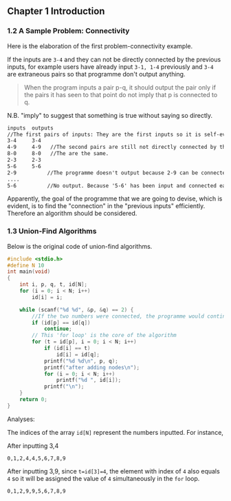 ## Chapter 1 Introduction

### 1.2 A Sample Problem: Connectivity

Here is the elaboration of the first problem-connectivity example.

If the inputs are `3-4`  and they can not be directly connected by the previous inputs, for example users have already input `3-1, 1-4` previously and `3-4` are extraneous pairs so that programme don't output anything. 

> When the program inputs a pair p-q, it should output the pair only if the pairs it has seen to that point
> do not imply that p is connected to q.  

N.B. "imply" to suggest that something is true without saying so directly.

```txt
inputs	outputs 
//The first pairs of inputs: They are the first inputs so it is self-evident that they are not connected directly to each other when search for the stored table.
3-4 	3-4   
4-9		4-9   //The second pairs are still not directly connected by the previous inputs
8-0		8-0   //The are the same.
2-3		2-3
5-6		5-6
2-9 		 //The programme doesn't output because 2-9 can be connected by '2-3,3-4,4-9'
....
5-6 		 //No output. Because '5-6' has been input and connected each other. They are 'implied' by the previous inputs.
```

Apparently, the goal of the programme that we are going to devise, which is evident, is to find the "connection" in the "previous inputs" efficiently. Therefore an algorithm should be considered.

### 1.3 Union-Find Algorithms

Below is the original code of union-find algorithms.

```c
#include <stdio.h>
#define N 10
int main(void) 
{
	int i, p, q, t, id[N];	
	for (i = 0; i < N; i++)
		id[i] = i;

    while (scanf("%d %d", &p, &q) == 2) {
		//If the two numbers were connected, the programme would continue.
		if (id[p] == id[q]) 
			continue;
        // This 'for loop' is the core of the algorithm
		for (t = id[p], i = 0; i < N; i++)  
			if (id[i] == t)
				id[i] = id[q];
            printf("%d %d\n", p, q);
            printf("after adding nodes\n");
            for (i = 0; i < N; i++)
                printf("%d ", id[i]);
            printf("\n");
	}
	return 0;
}
```

Analyses: 

The indices of the array `id[N]` represent the numbers inputted. For instance, 

After inputting 3,4

```
0,1,2,4,4,5,6,7,8,9 
```

After inputting 3,9, since `t=id[3]=4`, the element with index of `4` also equals `4` so it will be assigned the value of `4` simultaneously in the `for` loop. 

```txt
0,1,2,9,9,5,6,7,8,9  
```

